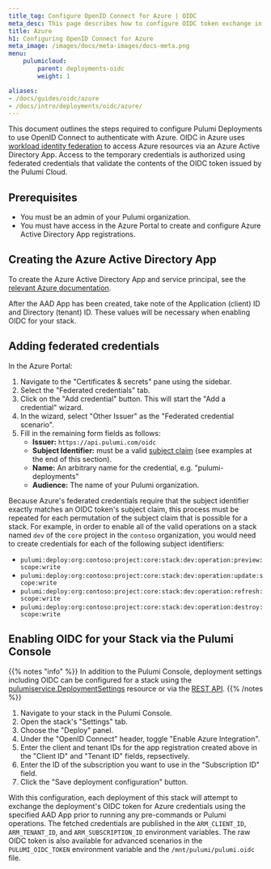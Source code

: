 ```yaml
---
title_tag: Configure OpenID Connect for Azure | OIDC
meta_desc: This page describes how to configure OIDC token exchange in Azure for use with Pulumi Deployments
title: Azure
h1: Configuring OpenID Connect for Azure
meta_image: /images/docs/meta-images/docs-meta.png
menu:
    pulumicloud:
        parent: deployments-oidc
        weight: 1

aliases:
- /docs/guides/oidc/azure
- /docs/intro/deployments/oidc/azure/
---
```


This document outlines the steps required to configure Pulumi Deployments to use OpenID Connect to authenticate with Azure. OIDC in Azure uses [workload identity federation](https://learn.microsoft.com/en-us/azure/active-directory/develop/workload-identity-federation) to access Azure resources via an Azure Active Directory App. Access to the temporary credentials is authorized using federated credentials that validate the contents of the OIDC token issued by the Pulumi Cloud.

## Prerequisites

* You must be an admin of your Pulumi organization.
* You must have access in the Azure Portal to create and configure Azure Active Directory App registrations.

## Creating the Azure Active Directory App

To create the Azure Active Directory App and service principal, see the [relevant Azure documentation](https://learn.microsoft.com/en-us/azure/active-directory/develop/howto-create-service-principal-portal).

After the AAD App has been created, take note of the Application (client) ID and Directory (tenant) ID. These values will be necessary when enabling OIDC for your stack.

## Adding federated credentials

In the Azure Portal:

1. Navigate to the "Certificates & secrets" pane using the sidebar.
2. Select the "Federated credentials" tab.
3. Click on the "Add credential" button. This will start the "Add a credential" wizard.
4. In the wizard, select "Other Issuer" as the "Federated credential scenario".
5. Fill in the remaining form fields as follows:
    * **Issuer:** `https://api.pulumi.com/oidc`
    * **Subject Identifier:** must be a valid [subject claim](/docs/guides/oidc/#overview) (see examples at the end of this section).
    * **Name:** An arbitrary name for the credential, e.g. "pulumi-deployments"
    * **Audience:** The name of your Pulumi organization.

Because Azure's federated credentials require that the subject identifier exactly matches an OIDC token's subject claim, this process must be repeated for each permutation of the subject claim that is possible for a stack. For example, in order to enable all of the valid operations on a stack named `dev` of the `core` project in the `contoso` organization, you would need to create credentials for each of the following subject identifiers:

* `pulumi:deploy:org:contoso:project:core:stack:dev:operation:preview:scope:write`
* `pulumi:deploy:org:contoso:project:core:stack:dev:operation:update:scope:write`
* `pulumi:deploy:org:contoso:project:core:stack:dev:operation:refresh:scope:write`
* `pulumi:deploy:org:contoso:project:core:stack:dev:operation:destroy:scope:write`

## Enabling OIDC for your Stack via the Pulumi Console

{{% notes "info" %}}
In addition to the Pulumi Console, deployment settings including OIDC can be configured for a stack using the [pulumiservice.DeploymentSettings](https://www.pulumi.com/registry/packages/pulumiservice/api-docs/deploymentsettings/) resource or via the [REST API](/docs/pulumi-cloud/deployments/api/#patchsettings).
{{% /notes %}}

1. Navigate to your stack in the Pulumi Console.
2. Open the stack's "Settings" tab.
3. Choose the "Deploy" panel.
4. Under the "OpenID Connect" header, toggle "Enable Azure Integration".
5. Enter the client and tenant IDs for the app registration created above in the "Client ID" and "Tenant ID" fields, repsectively.
6. Enter the ID of the subscription you want to use in the "Subscription ID" field.
7. Click the "Save deployment configuration" button.

With this configuration, each deployment of this stack will attempt to exchange the deployment's OIDC token for Azure credentials using the specified AAD App prior to running any pre-commands or Pulumi operations. The fetched credentials are published in the `ARM_CLIENT_ID`, `ARM_TENANT_ID`,  and `ARM_SUBSCRIPTION_ID` environment variables. The raw OIDC token is also available for advanced scenarios in the `PULUMI_OIDC_TOKEN` environment variable and the `/mnt/pulumi/pulumi.oidc` file.
